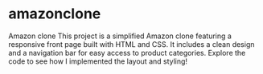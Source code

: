 # amazonclone
Amazon clone This project is a simplified Amazon clone featuring a responsive front page built with HTML and CSS. It includes a clean design and a navigation bar for easy access to product categories. Explore the code to see how I implemented the layout and styling!
